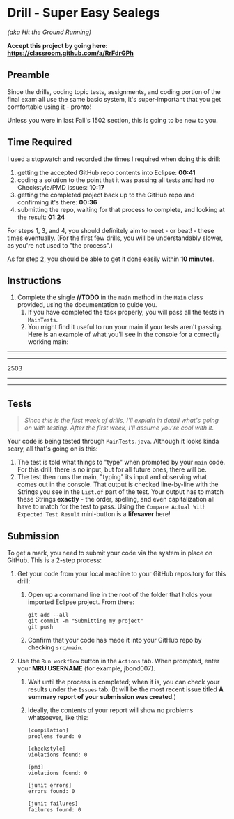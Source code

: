 # Drill - Super Easy Sealegs

_(aka Hit the Ground Running)_

**Accept this project by going here: https://classroom.github.com/a/RrFdrGPh**

## Preamble

Since the drills, coding topic tests, assignments, and coding portion of the final exam all use the same basic system, it's super-important that you get comfortable using it - pronto!

Unless you were in last Fall's 1502 section, this is going to be new to you.

## Time Required

I used a stopwatch and recorded the times I required when doing this drill:

1. getting the accepted GitHub repo contents into Eclipse: **00:41**
2. coding a solution to the point that it was passing all tests and had no Checkstyle/PMD issues: **10:17**
3. getting the completed project back up to the GitHub repo and confirming it's there: **00:36**
4. submitting the repo, waiting for that process to complete,  and looking at the result: **01:24**

For steps 1, 3, and 4, you should definitely aim to meet - or beat! - these times eventually. (For the first few drills, you will be understandably slower, as you're not used to "the process".)

As for step 2, you should be able to get it done easily within **10 minutes**.

## Instructions

1. Complete the single **//TODO**  in the `main` method in the `Main` class provided, using the documentation to guide you.
   1. If you have completed the task properly, you will pass all the tests in `MainTests`.
   2. You might find it useful to run your main if your tests aren't passing. Here is an example of what you'll see in the console for a correctly working main:

---

---

2503

---
---


## Tests

> *Since this is the first week of drills, I'll explain in detail what's going on with testing. After the first week, I'll assume you're cool with it.*

Your code is being tested through `MainTests.java`. Although it looks kinda scary, all that's going on is this:

1. The test is told what things to "type" when prompted by your `main` code. For this drill, there is no input, but for all future ones, there will be.
2. The test then runs the main, "typing" its input and observing what comes out in the console. That output is checked line-by-line with the Strings you see in the `List.of` part of the test. Your output has to match these Strings **exactly** - the order, spelling, and even capitalization all have to match for the test to pass. Using the `Compare Actual With Expected Test Result` mini-button is a **lifesaver** here!

## Submission

To get a mark, you need to submit your code via the system in place on GitHub. This is a 2-step process:

1. Get your code from your local machine to your GitHub repository for this drill:
   1. Open up a command line in the root of the folder that holds your imported Eclipse project. From there:
   
      ```git
      git add --all
      git commit -m "Submitting my project"
      git push
      ```
    2. Confirm that your code has made it into your GitHub repo by checking `src/main`.
2. Use the `Run workflow` button in the `Actions` tab. When prompted, enter your **MRU USERNAME** (for example, jbond007). 
   1. Wait until the process is completed; when it is, you can check your results under the `Issues` tab. (It will be the most recent issue titled **A summary report of your submission was created**.)
   2. Ideally, the contents of your report will show no problems whatsoever, like this:

      ```
      [compilation]
      problems found: 0

      [checkstyle]
      violations found: 0

      [pmd]
      violations found: 0

      [junit errors]
      errors found: 0

      [junit failures]
      failures found: 0
      ```
